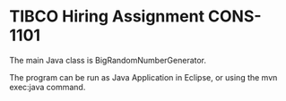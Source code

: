 # TIBCO Hiring Assignment CONS-1101

The main Java class is BigRandomNumberGenerator.

The program can be run as Java Application in Eclipse, or using the mvn exec:java command.
